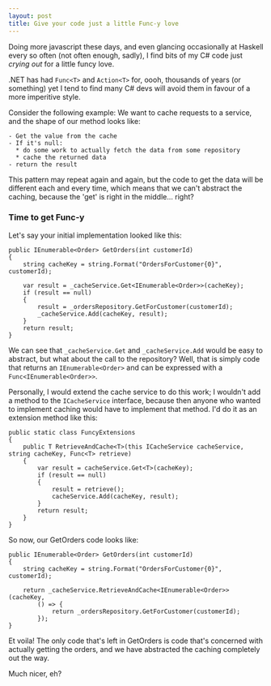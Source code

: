 ```yaml
---
layout: post
title: Give your code just a little Func-y love
---
```


Doing more javascript these days, and even glancing occasionally at Haskell every so often (not often enough, sadly), I find bits of my C# code just *crying out* for a little funcy love.

.NET has had `Func<T>` and `Action<T>` for, oooh, thousands of years (or something) yet I tend to find many C# devs will avoid them in favour of a more imperitive style.

Consider the following example: We want to cache requests to a service, and the shape of our method looks like:

    - Get the value from the cache
    - If it's null:
      * do some work to actually fetch the data from some repository
      * cache the returned data
    - return the result
    
This pattern may repeat again and again, but the code to get the data will be different each and every time, which means that we can't abstract the caching, because the 'get' is right in the middle... right?
  

### Time to get Func-y


Let's say your initial implementation looked like this:

    public IEnumerable<Order> GetOrders(int customerId)
    {
        string cacheKey = string.Format("OrdersForCustomer{0}", customerId);
        
        var result = _cacheService.Get<IEnumerable<Order>>(cacheKey);
        if (result == null)
        {
            result = _ordersRepository.GetForCustomer(customerId);
            _cacheService.Add(cacheKey, result);
        }
        return result;
    }
    
We can see that `_cacheService.Get` and `_cacheService.Add` would be easy to abstract, but what about the call to the repository? Well, that is simply code that returns an `IEnumerable<Order>` and can be expressed with a `Func<IEnumerable<Order>>`.

Personally, I would extend the cache service to do this work; I wouldn't add a method to the `ICacheService` interface, because then anyone who wanted to implement caching would have to implement that method. I'd do it as an extension method like this:


    public static class FuncyExtensions
    {
        public T RetrieveAndCache<T>(this ICacheService cacheService, string cacheKey, Func<T> retrieve)
        {
            var result = cacheService.Get<T>(cacheKey);
            if (result == null)
            {
                result = retrieve();
                cacheService.Add(cacheKey, result);
            }
            return result;
        }
    }
    
    
So now, our GetOrders code looks like:

    public IEnumerable<Order> GetOrders(int customerId)
    {
        string cacheKey = string.Format("OrdersForCustomer{0}", customerId);
        
        return _cacheService.RetrieveAndCache<IEnumerable<Order>>(cacheKey,
            () => {
                return _ordersRepository.GetForCustomer(customerId);
            });
    }


Et voila! The only code that's left in GetOrders is code that's concerned with actually getting the orders, and we have abstracted the caching completely out the way.

Much nicer, eh?

